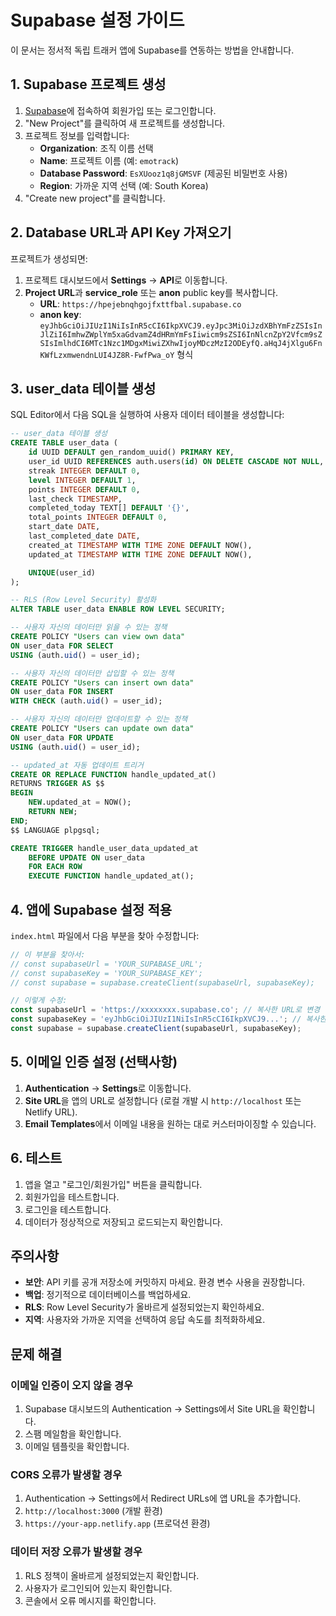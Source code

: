 # Supabase 설정 가이드

이 문서는 정서적 독립 트래커 앱에 Supabase를 연동하는 방법을 안내합니다.

## 1. Supabase 프로젝트 생성

1. [Supabase](https://supabase.com)에 접속하여 회원가입 또는 로그인합니다.
2. "New Project"를 클릭하여 새 프로젝트를 생성합니다.
3. 프로젝트 정보를 입력합니다:
   - **Organization**: 조직 이름 선택
   - **Name**: 프로젝트 이름 (예: `emotrack`)
   - **Database Password**: `EsXUooz1q8jGMSVF` (제공된 비밀번호 사용)
   - **Region**: 가까운 지역 선택 (예: South Korea)
4. "Create new project"를 클릭합니다.

## 2. Database URL과 API Key 가져오기

프로젝트가 생성되면:

1. 프로젝트 대시보드에서 **Settings** → **API**로 이동합니다.
2. **Project URL**과 **service_role** 또는 **anon** public key를 복사합니다.
   - **URL**: `https://hpejebnqhgojfxttfbal.supabase.co` 
   - **anon key**: `eyJhbGciOiJIUzI1NiIsInR5cCI6IkpXVCJ9.eyJpc3MiOiJzdXBhYmFzZSIsInJlZiI6ImhwZWplYm5xaGdvamZ4dHRmYmFsIiwicm9sZSI6InNlcnZpY2Vfcm9sZSIsImlhdCI6MTc1Nzc1MDgxMiwiZXhwIjoyMDczMzI2ODEyfQ.aHqJ4jXlgu6FnKWfLzxmwendnLUI4JZ8R-FwfPwa_oY` 형식

## 3. user_data 테이블 생성

SQL Editor에서 다음 SQL을 실행하여 사용자 데이터 테이블을 생성합니다:

```sql
-- user_data 테이블 생성
CREATE TABLE user_data (
    id UUID DEFAULT gen_random_uuid() PRIMARY KEY,
    user_id UUID REFERENCES auth.users(id) ON DELETE CASCADE NOT NULL,
    streak INTEGER DEFAULT 0,
    level INTEGER DEFAULT 1,
    points INTEGER DEFAULT 0,
    last_check TIMESTAMP,
    completed_today TEXT[] DEFAULT '{}',
    total_points INTEGER DEFAULT 0,
    start_date DATE,
    last_completed_date DATE,
    created_at TIMESTAMP WITH TIME ZONE DEFAULT NOW(),
    updated_at TIMESTAMP WITH TIME ZONE DEFAULT NOW(),

    UNIQUE(user_id)
);

-- RLS (Row Level Security) 활성화
ALTER TABLE user_data ENABLE ROW LEVEL SECURITY;

-- 사용자 자신의 데이터만 읽을 수 있는 정책
CREATE POLICY "Users can view own data"
ON user_data FOR SELECT
USING (auth.uid() = user_id);

-- 사용자 자신의 데이터만 삽입할 수 있는 정책
CREATE POLICY "Users can insert own data"
ON user_data FOR INSERT
WITH CHECK (auth.uid() = user_id);

-- 사용자 자신의 데이터만 업데이트할 수 있는 정책
CREATE POLICY "Users can update own data"
ON user_data FOR UPDATE
USING (auth.uid() = user_id);

-- updated_at 자동 업데이트 트리거
CREATE OR REPLACE FUNCTION handle_updated_at()
RETURNS TRIGGER AS $$
BEGIN
    NEW.updated_at = NOW();
    RETURN NEW;
END;
$$ LANGUAGE plpgsql;

CREATE TRIGGER handle_user_data_updated_at
    BEFORE UPDATE ON user_data
    FOR EACH ROW
    EXECUTE FUNCTION handle_updated_at();
```

## 4. 앱에 Supabase 설정 적용

`index.html` 파일에서 다음 부분을 찾아 수정합니다:

```javascript
// 이 부분을 찾아서:
// const supabaseUrl = 'YOUR_SUPABASE_URL';
// const supabaseKey = 'YOUR_SUPABASE_KEY';
// const supabase = supabase.createClient(supabaseUrl, supabaseKey);

// 이렇게 수정:
const supabaseUrl = 'https://xxxxxxxx.supabase.co'; // 복사한 URL로 변경
const supabaseKey = 'eyJhbGciOiJIUzI1NiIsInR5cCI6IkpXVCJ9...'; // 복사한 키로 변경
const supabase = supabase.createClient(supabaseUrl, supabaseKey);
```

## 5. 이메일 인증 설정 (선택사항)

1. **Authentication** → **Settings**로 이동합니다.
2. **Site URL**을 앱의 URL로 설정합니다 (로컬 개발 시 `http://localhost` 또는 Netlify URL).
3. **Email Templates**에서 이메일 내용을 원하는 대로 커스터마이징할 수 있습니다.

## 6. 테스트

1. 앱을 열고 "로그인/회원가입" 버튼을 클릭합니다.
2. 회원가입을 테스트합니다.
3. 로그인을 테스트합니다.
4. 데이터가 정상적으로 저장되고 로드되는지 확인합니다.

## 주의사항

- **보안**: API 키를 공개 저장소에 커밋하지 마세요. 환경 변수 사용을 권장합니다.
- **백업**: 정기적으로 데이터베이스를 백업하세요.
- **RLS**: Row Level Security가 올바르게 설정되었는지 확인하세요.
- **지역**: 사용자와 가까운 지역을 선택하여 응답 속도를 최적화하세요.

## 문제 해결

### 이메일 인증이 오지 않을 경우
1. Supabase 대시보드의 Authentication → Settings에서 Site URL을 확인합니다.
2. 스팸 메일함을 확인합니다.
3. 이메일 템플릿을 확인합니다.

### CORS 오류가 발생할 경우
1. Authentication → Settings에서 Redirect URLs에 앱 URL을 추가합니다.
2. `http://localhost:3000` (개발 환경)
3. `https://your-app.netlify.app` (프로덕션 환경)

### 데이터 저장 오류가 발생할 경우
1. RLS 정책이 올바르게 설정되었는지 확인합니다.
2. 사용자가 로그인되어 있는지 확인합니다.
3. 콘솔에서 오류 메시지를 확인합니다.